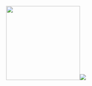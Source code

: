 <img src="https://github-readme-stats.vercel.app/api?username=shrsyc&show_icons=true&theme=dark" width="200"/><img src="https://github-readme-streak-stats.herokuapp.com/?user=shrsyc&theme=dark"/>

